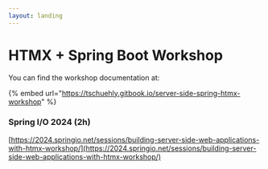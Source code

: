 ```yaml
---
layout: landing
---
```


# HTMX + Spring Boot Workshop

You can find the workshop documentation at:

{% embed url="https://tschuehly.gitbook.io/server-side-spring-htmx-workshop" %}

### Spring I/O 2024 (2h)

[https://2024.springio.net/sessions/building-server-side-web-applications-with-htmx-workshop/](https://2024.springio.net/sessions/building-server-side-web-applications-with-htmx-workshop/)
